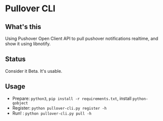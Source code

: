 Pullover CLI
=========

What's this
-----

Using Pushover Open Client API to pull pushover notifications realtime, and show it using libnotify.

Status
-----

Consider it Beta. It's usable.

Usage
-----

- Prepare: `python3`, `pip install -r requirements.txt`, install `python-gobject`
- Register: `python pullover-cli.py register -h`
- Run! : `python pullover-cli.py pull -h`
